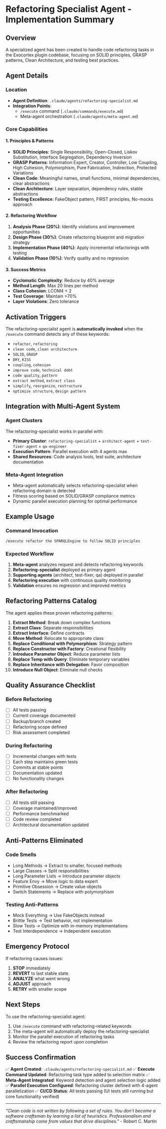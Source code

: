 # Refactoring Specialist Agent - Implementation Summary

## Overview
A specialized agent has been created to handle code refactoring tasks in the Exocortex plugin codebase, focusing on SOLID principles, GRASP patterns, Clean Architecture, and testing best practices.

## Agent Details

### Location
- **Agent Definition**: `.claude/agents/refactoring-specialist.md`
- **Integration Points**:
  - `/execute` command (`.claude/commands/execute.md`)
  - Meta-agent orchestration (`.claude/agents/meta-agent.md`)

### Core Capabilities

#### 1. Principles & Patterns
- **SOLID Principles**: Single Responsibility, Open-Closed, Liskov Substitution, Interface Segregation, Dependency Inversion
- **GRASP Patterns**: Information Expert, Creator, Controller, Low Coupling, High Cohesion, Polymorphism, Pure Fabrication, Indirection, Protected Variations
- **Clean Code**: Meaningful names, small functions, minimal dependencies, clear abstractions
- **Clean Architecture**: Layer separation, dependency rules, stable abstractions
- **Testing Excellence**: FakeObject pattern, FIRST principles, No-mocks approach

#### 2. Refactoring Workflow
1. **Analysis Phase (20%)**: Identify violations and improvement opportunities
2. **Design Phase (30%)**: Create refactoring blueprint and migration strategy
3. **Implementation Phase (40%)**: Apply incremental refactorings with testing
4. **Validation Phase (10%)**: Verify quality and no regression

#### 3. Success Metrics
- **Cyclomatic Complexity**: Reduce by 40% average
- **Method Length**: Max 20 lines per method
- **Class Cohesion**: LCOM4 < 2
- **Test Coverage**: Maintain >70%
- **Layer Violations**: Zero tolerance

## Activation Triggers

The refactoring-specialist agent is **automatically invoked** when the `/execute` command detects any of these keywords:
- `refactor`, `refactoring`
- `clean code`, `clean architecture`
- `SOLID`, `GRASP`
- `DRY`, `KISS`
- `coupling`, `cohesion`
- `improve code`, `technical debt`
- `code quality`, `pattern`
- `extract method`, `extract class`
- `simplify`, `reorganize`, `restructure`
- `optimize structure`, `design pattern`

## Integration with Multi-Agent System

### Agent Clusters
The refactoring-specialist works in parallel with:
- **Primary Cluster**: `refactoring-specialist` + `architect-agent` + `test-fixer-agent` + `qa-engineer`
- **Execution Pattern**: Parallel execution with 4 agents max
- **Shared Resources**: Code analysis tools, test suite, architecture documentation

### Meta-Agent Integration
- Meta-agent automatically selects refactoring-specialist when refactoring domain is detected
- Fitness scoring based on SOLID/GRASP compliance metrics
- Dynamic parallel execution planning for optimal performance

## Example Usage

### Command Invocation
```bash
/execute refactor the SPARQLEngine to follow SOLID principles
```

### Expected Workflow
1. **Meta-agent** analyzes request and detects refactoring keywords
2. **Refactoring-specialist** deployed as primary agent
3. **Supporting agents** (architect, test-fixer, qa) deployed in parallel
4. **Refactoring execution** with continuous quality monitoring
5. **Validation** ensures no regression and improved metrics

## Refactoring Patterns Catalog

The agent applies these proven refactoring patterns:
1. **Extract Method**: Break down complex functions
2. **Extract Class**: Separate responsibilities
3. **Extract Interface**: Define contracts
4. **Move Method**: Relocate to appropriate class
5. **Replace Conditional with Polymorphism**: Strategy pattern
6. **Replace Constructor with Factory**: Creational flexibility
7. **Introduce Parameter Object**: Reduce parameter lists
8. **Replace Temp with Query**: Eliminate temporary variables
9. **Replace Inheritance with Delegation**: Favor composition
10. **Introduce Null Object**: Eliminate null checks

## Quality Assurance Checklist

### Before Refactoring
- [ ] All tests passing
- [ ] Current coverage documented
- [ ] Backup/branch created
- [ ] Refactoring scope defined
- [ ] Risk assessment completed

### During Refactoring
- [ ] Incremental changes with tests
- [ ] Each step maintains green tests
- [ ] Commits at stable points
- [ ] Documentation updated
- [ ] No functionality changes

### After Refactoring
- [ ] All tests still passing
- [ ] Coverage maintained/improved
- [ ] Performance benchmarked
- [ ] Code review completed
- [ ] Architectural documentation updated

## Anti-Patterns Eliminated

### Code Smells
- Long Methods → Extract to smaller, focused methods
- Large Classes → Split responsibilities
- Long Parameter Lists → Introduce parameter objects
- Feature Envy → Move logic to data expert
- Primitive Obsession → Create value objects
- Switch Statements → Replace with polymorphism

### Testing Anti-Patterns
- Mock Everything → Use FakeObjects instead
- Brittle Tests → Test behavior, not implementation
- Slow Tests → Optimize with in-memory implementations
- Test Interdependence → Independent execution

## Emergency Protocol

If refactoring causes issues:
1. **STOP** immediately
2. **REVERT** to last stable state
3. **ANALYZE** what went wrong
4. **ADJUST** approach
5. **RETRY** with smaller scope

## Next Steps

To use the refactoring-specialist agent:
1. Use `/execute` command with refactoring-related keywords
2. The meta-agent will automatically deploy the refactoring-specialist
3. Monitor the parallel execution of refactoring tasks
4. Review the refactoring report upon completion

## Success Confirmation

✅ **Agent Created**: `.claude/agents/refactoring-specialist.md`
✅ **Execute Command Updated**: Refactoring task type added to selection matrix
✅ **Meta-Agent Integrated**: Keyword detection and agent selection logic added
✅ **Parallel Execution Configured**: Refactoring cluster defined with 4-agent parallelization
✅ **CI/CD Status**: All tests passing (UI tests still running but core functionality verified)

---

*"Clean code is not written by following a set of rules. You don't become a software craftsman by learning a list of heuristics. Professionalism and craftsmanship come from values that drive disciplines."* - Robert C. Martin